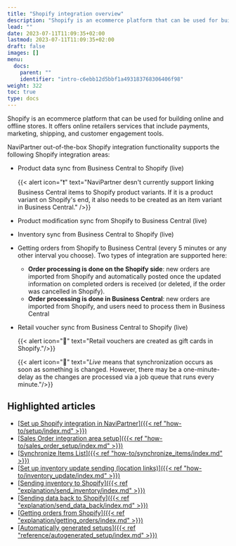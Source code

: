```yaml
---
title: "Shopify integration overview"
description: "Shopify is an ecommerce platform that can be used for building online and offline stores. It offers online retailers services that include payments, marketing, shipping, and customer engagement tools."
lead: ""
date: 2023-07-11T11:09:35+02:00
lastmod: 2023-07-11T11:09:35+02:00
draft: false
images: []
menu:
  docs:
    parent: ""
    identifier: "intro-c6ebb12d5bbf1a493183768306406f98"
weight: 322
toc: true
type: docs
---
```

Shopify is an ecommerce platform that can be used for building online and offline stores. It offers online retailers services that include payments, marketing, shipping, and customer engagement tools.

NaviPartner out-of-the-box Shopify integration functionality supports the following Shopify integration areas:

- Product data sync from Business Central to Shopify (live)

    {{< alert icon="❗" text="NaviPartner desn't currently support linking Business Central items to Shopify product variants. If it is a product variant on Shopify's end, it also needs to be created as an item variant in Business Central." />}}

- Product modification sync from Shopify to Business Central (live)
- Inventory sync from Business Central to Shopify (live)
- Getting orders from Shopify to Business Central (every 5 minutes or any other interval you choose). Two types of integration are supported here: 
  - **Order processing is done on the Shopify side**: new orders are imported from Shopify and automatically posted once the updated information on completed orders is received (or deleted, if the order was cancelled in Shopify).
  - **Order processing is done in Business Central**: new orders are imported from Shopify, and users need to process them in Business Central
- Retail voucher sync from Business Central to Shopify (live)       

   {{< alert icon="📝" text="Retail vouchers are created as gift cards in Shopify."/>}}

   {{< alert icon="📝" text="<i>Live</i> means that synchronization occurs as soon as something is changed. However, there may be a one-minute-delay as the changes are processed via a job queue that runs every minute."/>}}

## Highlighted articles

- [<ins>Set up Shopify integration in NaviPartner<ins>]({{< ref "how-to/setup/index.md" >}})
- [<ins>Sales Order integration area setup<ins>]({{< ref "how-to/sales_order_setup/index.md" >}})
- [<ins>Synchronize Items List<ins>]({{< ref "how-to/synchronize_items/index.md" >}})
- [<ins>Set up inventory update sending (location links)<ins>]({{< ref "how-to/inventory_update/index.md" >}})
- [<ins>Sending inventory to Shopify<ins>]({{< ref "explanation/send_inventory/index.md" >}})
- [<ins>Sending data back to Shopify<ins>]({{< ref "explanation/send_data_back/index.md" >}})
- [<ins>Getting orders from Shopify<ins>]({{< ref "explanation/getting_orders/index.md" >}})
- [<ins>Automatically generated setups<ins>]({{< ref "reference/autogenerated_setup/index.md" >}})